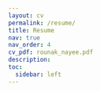 ```yaml
---
layout: cv
permalink: /resume/
title: Resume
nav: true
nav_order: 4
cv_pdf: rounak_nayee.pdf
description: 
toc:
  sidebar: left
---
```

